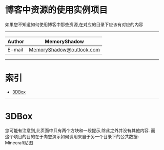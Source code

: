博客中资源的使用实例项目
============================================

如果您不知道如何使用博客中那些资源,在对应的目录下应该有对应的内容

****
|Author|MemoryShadow|
|---|---
|E-mail|MemoryShadow@outlook.com

****

# 索引

* [3DBox](#3DBox)

****

# 3DBox

您可能有注意到,此页面中只有两个方块和一段提示,除此之外并没有其他内容.
而这个项目的目的在于向您演示如何调用来自于另一个目录下的公共数据: Minecraft贴图
